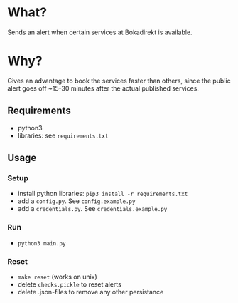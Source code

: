 
# What?
Sends an alert when certain services at Bokadirekt is available. 

# Why?
Gives an advantage to book the services faster than others, since the public alert goes off ~15-30 minutes after the actual published services.

## Requirements
- python3 
- libraries: see `requirements.txt`

## Usage
### Setup
- install python libraries: `pip3 install -r requirements.txt`
- add a `config.py`. See `config.example.py`
- add a `credentials.py`. See `credentials.example.py`
### Run
- `python3 main.py`
### Reset
- `make reset` (works on unix)
- delete `checks.pickle` to reset alerts
- delete .json-files to remove any other persistance


